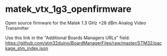 # matek_vtx_1g3_openfirmware
Open source firmware for the Matek 1.3 GHz +28 dBm Analog Video Transmitter


Use this link in the "Additional Boards Managers URLs" field:
https://github.com/stm32duino/BoardManagerFiles/raw/master/STM32/package_stm_index.json

